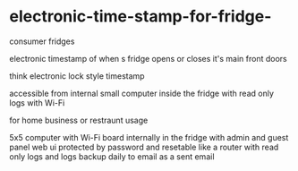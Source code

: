 # electronic-time-stamp-for-fridge-
consumer fridges 

electronic timestamp of when s fridge opens or closes it's main front doors

think electronic lock style timestamp 

accessible from internal small computer inside the fridge with read only logs with Wi-Fi 


for home business or restraunt usage 

5x5 computer with Wi-Fi board internally in the fridge with admin and guest panel web ui protected by password and resetable like a router with read only logs and logs backup daily to email as a sent email 

